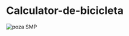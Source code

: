 # Calculator-de-bicicleta
![poza SMP](https://user-images.githubusercontent.com/72517358/168473479-f5dca8a9-1d9c-4bb5-a040-ca6ce2f52749.jpg)
